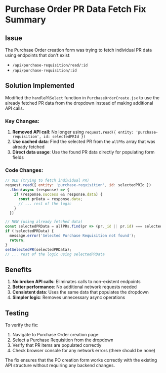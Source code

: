 # Purchase Order PR Data Fetch Fix Summary

## Issue
The Purchase Order creation form was trying to fetch individual PR data using endpoints that don't exist:
- `/api/purchase-requisition/read/:id`
- `/api/purchase-requisition/:id`

## Solution Implemented
Modified the `handlePRSelect` function in `PurchaseOrderCreate.jsx` to use the already fetched PR data from the dropdown instead of making additional API calls.

### Key Changes:
1. **Removed API call**: No longer using `request.read({ entity: 'purchase-requisition', id: selectedPRId })`
2. **Use cached data**: Find the selected PR from the `allPRs` array that was already fetched
3. **Direct data usage**: Use the found PR data directly for populating form fields

### Code Changes:
```javascript
// OLD (trying to fetch individual PR)
request.read({ entity: 'purchase-requisition', id: selectedPRId })
  .then(async (response) => {
    if (response.success && response.data) {
      const prData = response.data;
      // ... rest of the logic
    }
  })

// NEW (using already fetched data)
const selectedPRData = allPRs.find(pr => (pr._id || pr.id) === selectedPRId);
if (!selectedPRData) {
  message.error('Selected Purchase Requisition not found');
  return;
}
setSelectedPR(selectedPRData);
// ... rest of the logic using selectedPRData
```

## Benefits
1. **No broken API calls**: Eliminates calls to non-existent endpoints
2. **Better performance**: No additional network requests needed
3. **Consistent data**: Uses the same data that populates the dropdown
4. **Simpler logic**: Removes unnecessary async operations

## Testing
To verify the fix:
1. Navigate to Purchase Order creation page
2. Select a Purchase Requisition from the dropdown
3. Verify that PR items are populated correctly
4. Check browser console for any network errors (there should be none)

The fix ensures that the PO creation form works correctly with the existing API structure without requiring any backend changes.
